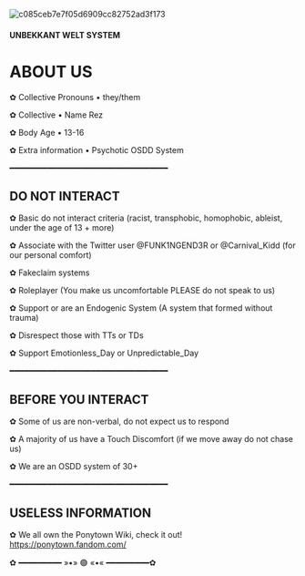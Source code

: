
![c085ceb7e7f05d6909cc82752ad3f173](https://user-images.githubusercontent.com/84343121/130400857-4e9ed5d8-1979-4b36-91d4-ea77fa66d1ca.png)

#### **UNBEKKANT WELT SYSTEM**


# ABOUT US

✿ Collective Pronouns • they/them

✿ Collective • Name Rez

✿ Body Age • 13-16

✿ Extra information  •  Psychotic OSDD System


━━━━━━━━━━━━━━━━━━━━━━━━━━━━━━━━━

## DO NOT INTERACT 

✿ Basic do not interact criteria (racist, transphobic, homophobic, ableist, under the age of 13 + more)

✿ Associate with the Twitter user @FUNK1NGEND3R or @Carnival_Kidd (for our personal comfort)

✿ Fakeclaim systems

✿ Roleplayer (You make us uncomfortable PLEASE do not speak to us)

✿ Support or are an Endogenic System (A system that formed without trauma)

✿ Disrespect those with TTs or TDs

✿ Support Emotionless_Day or Unpredictable_Day

━━━━━━━━━━━━━━━━━━━━━━━━━━━━━━━━━


## BEFORE YOU INTERACT

✿ Some of us are non-verbal, do not expect us to respond

✿ A majority of us have a Touch Discomfort (if we move away do not chase us)

✿ We are an OSDD system of 30+


━━━━━━━━━━━━━━━━━━━━━━━━━━━━━━━━━

## USELESS INFORMATION

✿ We all own the Ponytown Wiki, check it out! https://ponytown.fandom.com/

✿ ━━━━━━━━━ »•» 🟢 «•« ━━━━━━━━━✿
